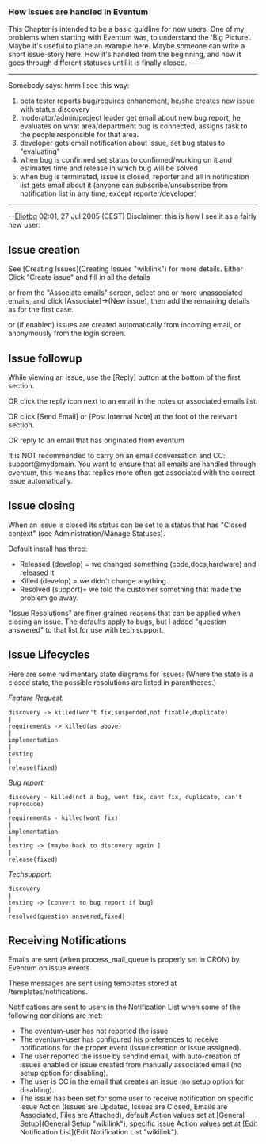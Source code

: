 ### How issues are handled in Eventum

This Chapter is intended to be a basic guidline for new users. One of my problems when starting with Eventum was, to understand the 'Big Picture'. Maybe it's useful to place an example here. Maybe someone can write a short issue-story here. How it's handled from the beginning, and how it goes through different statuses until it is finally closed. ----

* * * * *

Somebody says: hmm I see this way:

1.  beta tester reports bug/requires enhancment, he/she creates new issue with status discovery
2.  moderator/admin/project leader get email about new bug report, he evaluates on what area/department bug is connected, assigns task to the people responsible for that area.
3.  developer gets email notification about issue, set bug status to "evaluating"
4.  when bug is confirmed set status to confirmed/working on it and estimates time and release in which bug will be solved
5.  when bug is terminated, issue is closed, reporter and all in notification list gets email about it (anyone can subscribe/unsubscribe from notification list in any time, except reporter/developer)

* * * * *

--[Eliotbq](User:Eliotbq "wikilink") 02:01, 27 Jul 2005 (CEST) Disclaimer: this is how I see it as a fairly new user:

Issue creation
--------------

See [Creating Issues](Creating Issues "wikilink") for more details. Either Click "Create issue" and fill in all the details

or from the "Associate emails" screen, select one or more unassociated emails, and click [Associate]-\>(New issue), then add the remaining details as for the first case.

or (if enabled) issues are created automatically from incoming email, or anonymously from the login screen.

Issue followup
--------------

While viewing an issue, use the [Reply] button at the bottom of the first section.

OR click the reply icon next to an email in the notes or associated emails list.

OR click [Send Email] or [Post Internal Note] at the foot of the relevant section.

OR reply to an email that has originated from eventum

It is NOT recommended to carry on an email conversation and CC: support@mydomain. You want to ensure that all emails are handled through eventum, this means that replies more often get associated with the correct issue automatically.

Issue closing
-------------

When an issue is closed its status can be set to a status that has "Closed context" (see Administration/Manage Statuses).

Default install has three:

-   Released (develop) = we changed something (code,docs,hardware) and released it.
-   Killed (develop) = we didn't change anything.
-   Resolved (support)= we told the customer something that made the problem go away.

"Issue Resolutions" are finer grained reasons that can be applied when closing an issue. The defaults apply to bugs, but I added "question answered" to that list for use with tech support.

Issue Lifecycles
----------------

Here are some rudimentary state diagrams for issues: (Where the state is a closed state, the possible resolutions are listed in parentheses.)

*Feature Request:*

    discovery -> killed(won't fix,suspended,not fixable,duplicate)
    |
    requirements -> killed(as above)
    |
    implementation
    |
    testing
    |
    release(fixed)

*Bug report:*

    discovery - killed(not a bug, wont fix, cant fix, duplicate, can't reproduce)
    |
    requirements - killed(wont fix)
    |
    implementation
    |
    testing -> [maybe back to discovery again ]
    |
    release(fixed)

*Techsupport:*


    discovery
    |
    testing -> [convert to bug report if bug]
    |
    resolved(question answered,fixed)

Receiving Notifications
-----------------------

Emails are sent (when process_mail_queue is properly set in CRON) by Eventum on issue events.

These messages are sent using templates stored at <eventum>/templates/notifications.

Notifications are sent to users in the Notification List when some of the following conditions are met:

-   The eventum-user has not reported the issue
-   The eventum-user has configured his preferences to receive notifications for the proper event (issue creation or issue assigned).
-   The user reported the issue by sendind email, with auto-creation of issues enabled or issue created from manually associated email (no setup option for disabling).
-   The user is CC in the email that creates an issue (no setup option for disabling).
-   The issue has been set for some user to receive notification on specific issue Action (Issues are Updated, Issues are Closed, Emails are Associated, Files are Attached), default Action values set at [General Setup](General Setup "wikilink"), specific issue Action values set at [Edit Notification List](Edit Notification List "wikilink").
